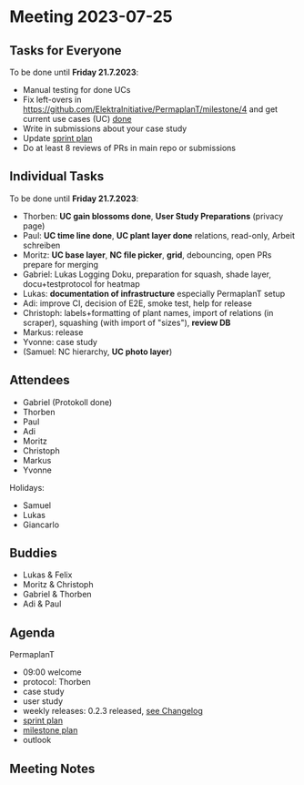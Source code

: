# Meeting 2023-07-25

## Tasks for Everyone

To be done until **Friday 21.7.2023**:

- Manual testing for done UCs
- Fix left-overs in https://github.com/ElektraInitiative/PermaplanT/milestone/4 and get current use cases (UC) [done](../usecases/README.md)
- Write in submissions about your case study
- Update [sprint plan](https://github.com/orgs/ElektraInitiative/projects/4/)
- Do at least 8 reviews of PRs in main repo or submissions

## Individual Tasks

To be done until **Friday 21.7.2023**:

- Thorben: **UC gain blossoms done**, **User Study Preparations** (privacy page)
- Paul: **UC time line done**, **UC plant layer done** relations, read-only, Arbeit schreiben
- Moritz: **UC base layer**, **NC file picker**, **grid**, debouncing, open PRs prepare for merging
- Gabriel: Lukas Logging Doku, preparation for squash, shade layer, docu+testprotocol for heatmap
- Lukas: **documentation of infrastructure** especially PermaplanT setup
- Adi: improve CI, decision of E2E, smoke test, help for release
- Christoph: labels+formatting of plant names, import of relations (in scraper), squashing (with import of "sizes"), **review DB**
- Markus: release
- Yvonne: case study
- (Samuel: NC hierarchy, **UC photo layer**)

## Attendees

- Gabriel (Protokoll done)
- Thorben
- Paul
- Adi
- Moritz
- Christoph
- Markus
- Yvonne

Holidays:

- Samuel
- Lukas
- Giancarlo

## Buddies

- Lukas & Felix
- Moritz & Christoph
- Gabriel & Thorben
- Adi & Paul

## Agenda

PermaplanT

- 09:00 welcome
- protocol: Thorben
- case study
- user study
- weekly releases: 0.2.3 released, [see Changelog](../CHANGELOG.md)
- [sprint plan](https://github.com/orgs/ElektraInitiative/projects/4/)
- [milestone plan](https://github.com/ElektraInitiative/PermaplanT/milestone/4)
- outlook

## Meeting Notes
